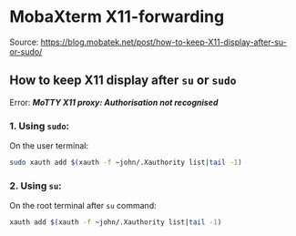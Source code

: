 # MobaXterm X11-forwarding

Source: https://blog.mobatek.net/post/how-to-keep-X11-display-after-su-or-sudo/  

## How to keep X11 display after `su` or `sudo`

Error: ***MoTTY X11 proxy: Authorisation not recognised***

### 1. Using `sudo`:
On the user terminal:
```bash
sudo xauth add $(xauth -f ~john/.Xauthority list|tail -1)
```

### 2. Using `su`:
On the root terminal after `su` command:
```bash
xauth add $(xauth -f ~john/.Xauthority list|tail -1)
```
